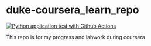 # duke-coursera_learn_repo

[![Python application test with Github Actions](https://github.com/Dexter009/duke-coursera_learn_repo/actions/workflows/pyapp.yml/badge.svg)](https://github.com/Dexter009/duke-coursera_learn_repo/actions/workflows/pyapp.yml)

This repo is for my progress and labwork during coursera
